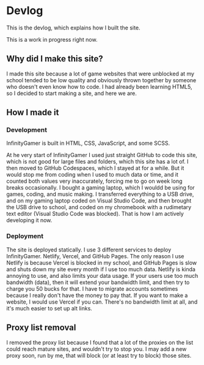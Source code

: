 # Devlog

This is the devlog, which explains how I built the site.

This is a work in progress right now.

## Why did I make this site?

I made this site because a lot of game websites that were unblocked at my school tended to be low quality and obviously thrown together by someone who doesn't even know how to code. I had already been learning HTML5, so I decided to start making a site, and here we are.

## How I made it

### Development

InfinityGamer is built in HTML, CSS, JavaScript, and some SCSS.

At he very start of InfinityGamer I used just straight GitHub to code this site, which is not good for large files and folders, which this site has a lot of. I then moved to GitHub Codespaces, which I stayed at for a while. But it would stop me from coding when I used to much data or time, and it counted both values very inaccurately, forcing me to go on week long breaks occasionally. I bought a gaming laptop, which I wouldd be using for games, coding, and music making. I transferred everything to a USB drive, and on my gaming laptop coded on Visual Studio Code, and then brought the USB drive to school, and coded on my chromebook with a rudimetary text editor (Visual Studio Code was blocked). That is how I am actively developing it now.

### Deployment

The site is deployed statically. I use 3 different services to deploy InfinityGamer. Netlify, Vercel, and GitHub Pages. The only reason I use Netlify is because Vercel is blocked in my school, and GitHub Pages is slow and shuts down my site every month if I use too much data. Netlify is kinda annoying to use, and also limits your data usage. If your users use too much bandwidth (data), then it will extend your bandwidth limit, and then try to charge you 50 bucks for that. I have to migrate accounts sometimes because I really don't have the money to pay that. If you want to make a website, I would use Vercel if you can. There's no bandwidth limit at all, and it's much easier to set up alt links.

## Proxy list removal

I removed the proxy list because I found that a lot of the proxies on the list could reach mature sites, and wouldn't try to stop you. I may add a new proxy soon, run by me, that will block (or at least try to block) those sites.
